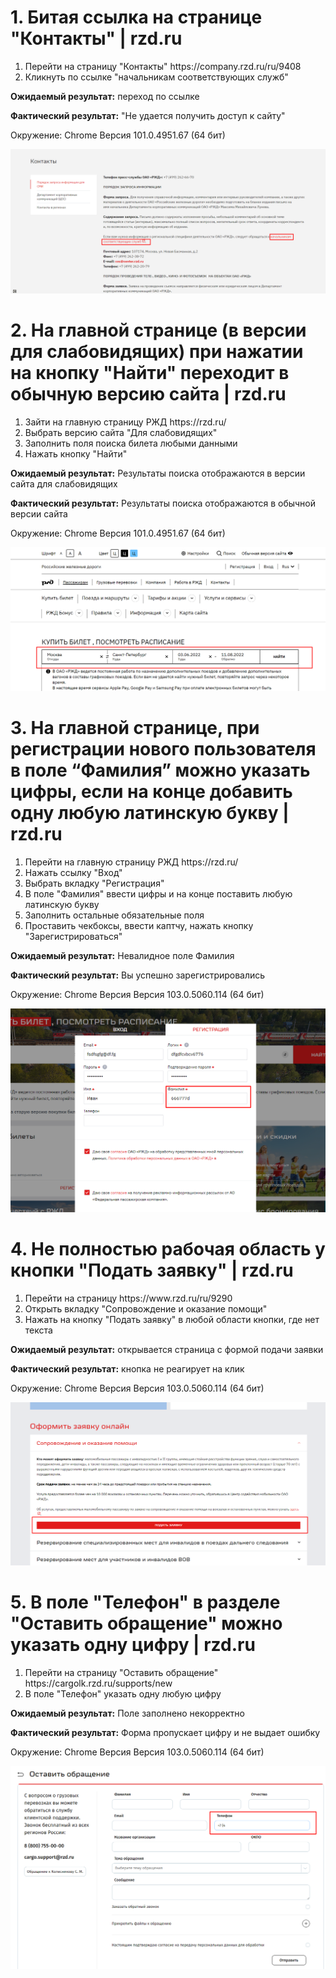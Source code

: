 <h1>1. Битая ссылка на странице "Контакты" | rzd.ru</h1>

<ol><li>Перейти на страницу "Контакты" https://company.rzd.ru/ru/9408</li>
  <li>Кликнуть по ссылке "начальникам соответствующих служб"</li></ol>

<strong>Ожидаемый результат:</strong> переход по ссылке

<strong>Фактический результат:</strong> "Не удается получить доступ к сайту"

Окружение: Chrome Версия 101.0.4951.67 (64 бит)

![1](https://github.com/boris0024/TestCase/blob/main/img/1.png)


<h1>2. На главной странице (в версии для слабовидящих) при нажатии на кнопку "Найти" переходит в обычную версию сайта | rzd.ru</h1>

<ol><li>Зайти на главную страницу РЖД https://rzd.ru/</li>
  <li>Выбрать версию сайта "Для слабовидящих"</li>
  <li>Заполнить поля поиска билета любыми данными</li>
  <li>Нажать кнопку "Найти"</li></ol>
  
<strong>Ожидаемый результат:</strong> Результаты поиска отображаются в версии сайта для слабовидящих

<strong>Фактический результат:</strong> Результаты поиска отображаются в обычной версии сайта

Окружение: Chrome Версия 101.0.4951.67 (64 бит)

![2](https://github.com/boris0024/TestCase/blob/main/img/2.png)


<h1>3. На главной странице, при регистрации нового пользователя в поле “Фамилия” можно указать цифры, если на конце добавить одну любую латинскую букву | rzd.ru</h1>

<ol><li>Перейти на главную страницу РЖД https://rzd.ru/</li>
  <li>Нажать ссылку "Вход"</li>
  <li>Выбрать вкладку "Регистрация"</li>
  <li>В поле "Фамилия" ввести цифры и на конце поставить любую латинскую букву</li>
  <li>Заполнить остальные обязательные поля</li>
  <li>Проставить чекбоксы, ввести каптчу, нажать кнопку "Зарегистрироваться"</li></ol>
  
  <strong>Ожидаемый результат:</strong> Невалидное поле Фамилия 
  
  <strong>Фактический результат:</strong> Вы успешно зарегистрировались
  
  Окружение: Chrome Версия Версия 103.0.5060.114 (64 бит)
  
  ![3](https://github.com/boris0024/TestCase/blob/main/img/3.png)
  
  
  <h1>4. Не полностью рабочая область у кнопки "Подать заявку" | rzd.ru</h1>
  
  <ol><li>Перейти на страницу https://www.rzd.ru/ru/9290</li>
    <li>Открыть вкладку "Сопровождение и оказание помощи"</li>
    <li>Нажать на кнопку "Подать заявку" в любой области кнопки, где нет текста</li></ol>
    
   <strong>Ожидаемый результат:</strong> открывается страница с формой подачи заявки
  
   <strong>Фактический результат:</strong> кнопка не реагирует на клик
   
   Окружение: Chrome Версия Версия 103.0.5060.114 (64 бит)
  
   ![3](https://github.com/boris0024/TestCase/blob/main/img/4.png)
    
    
  <h1>5. В поле "Телефон" в разделе "Оставить обращение" можно указать одну цифру | rzd.ru</h1>
  
  <ol><li>Перейти на страницу "Оставить обращение" https://cargolk.rzd.ru/supports/new</li>
  <li>В поле "Телефон" указать одну любую цифру</li></ol>
  
  <strong>Ожидаемый результат:</strong> Поле заполнено некорректно
  
  <strong>Фактический результат:</strong> Форма пропускает цифру и не выдает ошибку
  
  Окружение: Chrome Версия Версия 103.0.5060.114 (64 бит)
  
  ![3](https://github.com/boris0024/TestCase/blob/main/img/5.png)
  
